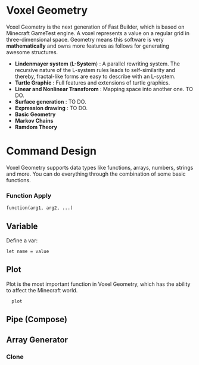 # Voxel Geometry
  Voxel Geometry is the next generation of Fast Builder, which is based on Minecraft GameTest engine. A voxel represents a value on a regular grid in three-dimensional space. Geometry means this software is very **mathematically** and owns more features as follows for generating awesome structures.
  
- **Lindenmayer system** (**L-System**) : A parallel rewriting system. The recursive nature of the L-system rules leads to self-similarity and thereby, fractal-like forms are easy to describe with an L-system.
- **Turtle Graphic** : Full features and extensions of turtle graphics.
- **Linear and Nonlinear Transforom** : Mapping space into another one. TO DO.
- **Surface generation** : TO DO.
- **Expression drawing** : TO DO.
- **Basic Geometry**
- **Markov Chains**
- **Ramdom Theory**

# Command Design
  Voxel Geometry supports data types like functions, arrays, numbers, strings and more. You can do everything through the combination of some basic functions.

### Function Apply
```
function(arg1, arg2, ...)
```

## Variable
Define a var:
```
let name = value
```

## Plot
  Plot is the most important function in Voxel Geometry, which has the ability to affect the Minecraft world.
```
  plot
```

## Pipe (Compose)
## Array Generator


### Clone

